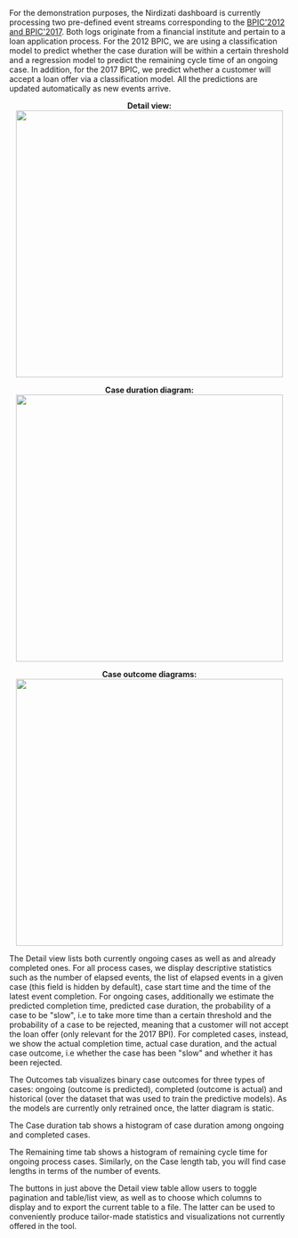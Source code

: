 For the demonstration purposes, the Nirdizati dashboard is currently processing two pre-defined event streams corresponding to the  [BPIC'2012 and BPIC'2017](https://www.win.tue.nl/bpi/doku.php?id=2017:challenge). Both logs originate from a financial institute and pertain to a loan application process. For the 2012 BPIC, we are using a classification model to predict whether the case duration will be within a certain threshold and a regression model to predict the remaining cycle time of an ongoing case. In addition, for the 2017 BPIC, we predict whether a customer will accept a loan offer via a classification model. All the predictions are updated automatically as new events arrive.

<p align="center">
  <b>Detail view:</b><br>
<img src="http://kodu.ut.ee/~ilyav/img/main-view.png" width="480">
</p>

<p align="center">
  <b>Case duration diagram:</b><br>
<img src="http://kodu.ut.ee/~ilyav/img/case-duration.png" width="480">
</p>

<p align="center">
  <b>Case outcome diagrams:</b><br>
<img src="http://kodu.ut.ee/~ilyav/img/outcomes.png" width="480">
</p>

The Detail view lists both currently ongoing cases as well as and already completed ones. For all process cases, we display descriptive statistics such as the number of elapsed events, the list of elapsed events in a given case (this field is hidden by default), case start time and the time of the latest event completion. For ongoing cases, additionally we estimate the predicted completion time, predicted case duration, the probability of a case to be "slow", i.e to take more time than a certain threshold and the probability of a case to be rejected, meaning that a customer will not accept the loan offer (only relevant for the 2017 BPI). For completed cases, instead, we show the actual completion time, actual case duration, and the actual case outcome, i.e whether the case has been "slow" and whether it has been rejected.

The Outcomes tab visualizes binary case outcomes for three types of cases: ongoing (outcome is predicted), completed (outcome is actual) and historical (over the dataset that was used to train the predictive models). As the models are currently only retrained once, the latter diagram is static.

The Case duration tab shows a histogram of case duration among ongoing and completed cases.

The Remaining time tab shows a histogram of remaining cycle time for ongoing process cases. Similarly, on the Case length tab, you will find case lengths in terms of the number of events.

The buttons in just above the Detail view table allow users to toggle pagination and table/list view, as well as to choose which columns to display and to export the current table to a file. The latter can be used to conveniently produce tailor-made statistics and visualizations not currently offered in the tool.